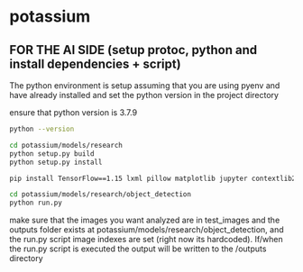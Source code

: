 # potassium

## FOR THE AI SIDE (setup protoc, python and install dependencies + script)
The python environment is setup assuming that you are using pyenv and have already installed and set the python version in the project directory

ensure that python version is 3.7.9
``` bash
python --version
```


``` bash
cd potassium/models/research
python setup.py build
python setup.py install
```

``` bash
pip install TensorFlow==1.15 lxml pillow matplotlib jupyter contextlib2 cython tf_slim
```

```bash
cd potassium/models/research/object_detection
python run.py
```

make sure that the images you want analyzed are in test_images and the outputs folder exists at potassium/models/research/object_detection, and the run.py script image indexes are set (right now its hardcoded). If/when the run.py script is executed the output will be written to the /outputs directory
